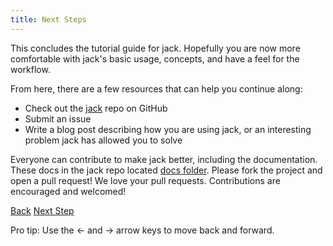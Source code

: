 ```yaml
---
title: Next Steps
---
```


This concludes the tutorial guide for jack. Hopefully you are now more comfortable with jack's basic usage, concepts, and have a feel for the workflow.

From here, there are a few resources that can help you continue along:

* Check out the [jack](https://github.com/tongueroo/jack) repo on GitHub
* Submit an issue
* Write a blog post describing how you are using jack, or an interesting problem jack has allowed you to solve

Everyone can contribute to make jack better, including the documentation. These docs in the jack repo located [docs folder](https://github.com/tongueroo/jack/tree/master/docs). Please fork the project and open a pull request!  We love your pull requests. Contributions are encouraged and welcomed!

<a id="prev" class="btn btn-basic" href="{% link _docs/jack-terminate.md %}">Back</a>
<a id="next" class="btn btn-primary" href="{% link articles.md %}">Next Step</a>
<p class="keyboard-tip">Pro tip: Use the <- and -> arrow keys to move back and forward.</p>

